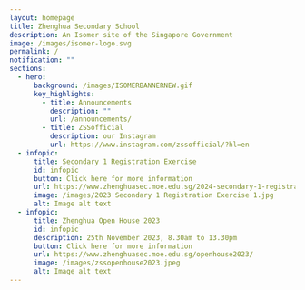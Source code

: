 ```yaml
---
layout: homepage
title: Zhenghua Secondary School
description: An Isomer site of the Singapore Government
image: /images/isomer-logo.svg
permalink: /
notification: ""
sections:
  - hero:
      background: /images/ISOMERBANNERNEW.gif
      key_highlights:
        - title: Announcements
          description: ""
          url: /announcements/
        - title: ZSSofficial
          description: our Instagram
          url: https://www.instagram.com/zssofficial/?hl=en
  - infopic:
      title: Secondary 1 Registration Exercise
      id: infopic
      button: Click here for more information
      url: https://www.zhenghuasec.moe.edu.sg/2024-secondary-1-registration-exercise/
      image: /images/2023 Secondary 1 Registration Exercise 1.jpg
      alt: Image alt text
  - infopic:
      title: Zhenghua Open House 2023
      id: infopic
      description: 25th November 2023, 8.30am to 13.30pm
      button: Click here for more information
      url: https://www.zhenghuasec.moe.edu.sg/openhouse2023/
      image: /images/zssopenhouse2023.jpeg
      alt: Image alt text
---
```

